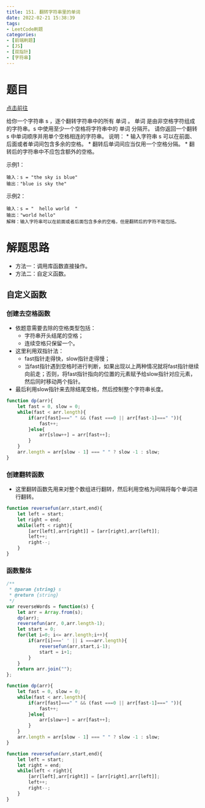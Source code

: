 ```yaml
---
title: 151. 翻转字符串里的单词
date: 2022-02-21 15:38:39
tags:
- LeetCode刷题
categories:
- [前端刷题]
- [JS]
- [双指针]
- [字符串]
---
```


# 题目

[点击前往](https://leetcode-cn.com/problems/reverse-words-in-a-string)

给你一个字符串 s ，逐个翻转字符串中的所有 单词 。
单词 是由非空格字符组成的字符串。s 中使用至少一个空格将字符串中的 单词 分隔开。
请你返回一个翻转 s 中单词顺序并用单个空格相连的字符串。
说明：
    * 输入字符串 s 可以在前面、后面或者单词间包含多余的空格。
    * 翻转后单词间应当仅用一个空格分隔。
    * 翻转后的字符串中不应包含额外的空格。

示例1：
```
输入：s = "the sky is blue"
输出："blue is sky the"
```

示例2：
```
输入：s = "  hello world  "
输出："world hello"
解释：输入字符串可以在前面或者后面包含多余的空格，但是翻转后的字符不能包括。
```

# 解题思路

* 方法一：调用库函数直接操作。
* 方法二：自定义函数。

## 自定义函数

### 创建去空格函数

* 依题意需要去除的空格类型包括：
    * 字符串开头结尾的空格；
    * 连续空格只保留一个。
* 这里利用双指针法：
    * fast指针走得快，slow指针走得慢；
    * 当fast指针遇到空格时进行判断，如果出现以上两种情况就将fast指针继续向前走；否则，将fast指针指向的位置的元素赋予给slow指针对应元素，然后同时移动两个指针。
* 最后利用slow指针来去除结尾空格，然后控制整个字符串长度。

```js
function dp(arr){
    let fast = 0, slow = 0;
    while(fast < arr.length){
        if(arr[fast]===" " && (fast ===0 || arr[fast-1]===" ")){
            fast++;
        }else{
            arr[slow++] = arr[fast++];
        }
    }
    arr.length = arr[slow - 1] === " " ? slow -1 : slow;
}
```

### 创建翻转函数

* 这里翻转函数先用来对整个数组进行翻转，然后利用空格为间隔将每个单词进行翻转。

```js
function reversefun(arr,start,end){
    let left = start;
    let right = end;
    while(left < right){
        [arr[left],arr[right]] = [arr[right],arr[left]];
        left++;
        right--;
    }
}
```

### 函数整体

```js
/**
 * @param {string} s
 * @return {string}
 */
var reverseWords = function(s) {
    let arr = Array.from(s);
    dp(arr);
    reversefun(arr, 0,arr.length-1);
    let start = 0;
    for(let i=0; i<= arr.length;i++){
        if(arr[i]===' ' || i ===arr.length){
            reversefun(arr,start,i-1);
            start = i+1;
        }
    }
    return arr.join("");
};

function dp(arr){
    let fast = 0, slow = 0;
    while(fast < arr.length){
        if(arr[fast]===" " && (fast ===0 || arr[fast-1]===" ")){
            fast++;
        }else{
            arr[slow++] = arr[fast++];
        }
    }
    arr.length = arr[slow - 1] === " " ? slow -1 : slow;
}

function reversefun(arr,start,end){
    let left = start;
    let right = end;
    while(left < right){
        [arr[left],arr[right]] = [arr[right],arr[left]];
        left++;
        right--;
    }
}
```